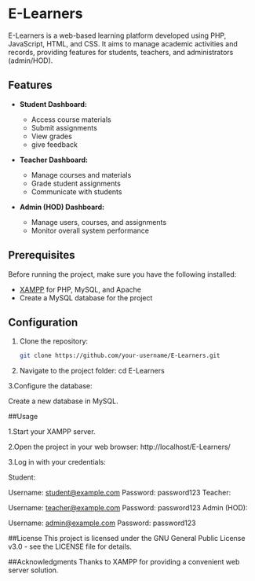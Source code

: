# E-Learners

E-Learners is a web-based learning platform developed using PHP, JavaScript, HTML, and CSS. It aims to manage academic activities and records, providing features for students, teachers, and administrators (admin/HOD).

## Features

- **Student Dashboard:**
  - Access course materials
  - Submit assignments
  - View grades
  - give feedback

- **Teacher Dashboard:**
  - Manage courses and materials
  - Grade student assignments
  - Communicate with students

- **Admin (HOD) Dashboard:**
  - Manage users, courses, and assignments
  - Monitor overall system performance

## Prerequisites

Before running the project, make sure you have the following installed:

- [XAMPP](https://www.apachefriends.org/index.html) for PHP, MySQL, and Apache
- Create a MySQL database for the project

## Configuration

1. Clone the repository:

   ```bash
   git clone https://github.com/your-username/E-Learners.git

2. Navigate to the project folder:
   cd E-Learners

3.Configure the database:

Create a new database in MySQL.

##Usage

1.Start your XAMPP server.

2.Open the project in your web browser:  http://localhost/E-Learners/

3.Log in with your credentials:

Student:

Username: student@example.com
Password: password123
Teacher:

Username: teacher@example.com
Password: password123
Admin (HOD):

Username: admin@example.com
Password: password123

##License
This project is licensed under the GNU General Public License v3.0 - see the LICENSE file for details.

##Acknowledgments
Thanks to XAMPP for providing a convenient web server solution.
